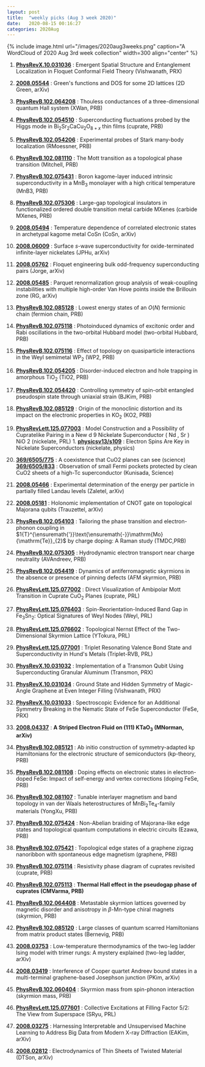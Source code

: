 ```yaml
---
layout: post
title:  "weekly picks (Aug 3 week 2020)"
date:   2020-08-15 00:16:27
categories: 2020Aug
---
```


{% include image.html url="/images/2020aug3weeks.png" caption="A WordCloud of 2020 Aug 3rd week collection" width=300 align="center" %}


1. **[PhysRevX.10.031036](https://link.aps.org/doi/10.1103/PhysRevX.10.031036)** : Emergent Spatial Structure and Entanglement Localization in Floquet Conformal Field Theory (Vishwanath, PRX)

1. **[2008.05544](http://arxiv.org/abs/2008.05544)** : Green's functions and DOS for some 2D lattices (2D Green, arXiv)

1. **[PhysRevB.102.064208](https://link.aps.org/doi/10.1103/PhysRevB.102.064208)** : Thouless conductances of a three-dimensional quantum Hall system (XWan, PRB)

1. **[PhysRevB.102.054510](https://link.aps.org/doi/10.1103/PhysRevB.102.054510)** : Superconducting fluctuations probed by the Higgs mode in ${\mathrm{Bi}}_{2}{\mathrm{Sr}}_{2}\mathrm{Ca}{\mathrm{Cu}}_{2}{\mathrm{O}}_{8+x}$ thin films (cuprate, PRB)

1. **[PhysRevB.102.054206](https://link.aps.org/doi/10.1103/PhysRevB.102.054206)** : Experimental probes of Stark many-body localization (RMoessner, PRB)

1. **[PhysRevB.102.081110](https://link.aps.org/doi/10.1103/PhysRevB.102.081110)** : The Mott transition as a topological phase transition (Mitchell, PRB)

1. **[PhysRevB.102.075431](https://link.aps.org/doi/10.1103/PhysRevB.102.075431)** : Boron kagome-layer induced intrinsic superconductivity in a ${\mathrm{MnB}}_{3}$ monolayer with a high critical temperature (MnB3, PRB)

1. **[PhysRevB.102.075306](https://link.aps.org/doi/10.1103/PhysRevB.102.075306)** : Large-gap topological insulators in functionalized ordered double transition metal carbide MXenes (carbide MXenes, PRB)


1. **[2008.05494](http://arxiv.org/abs/2008.05494)** : Temperature dependence of correlated electronic states in archetypal kagome metal CoSn (CoSn, arXiv)

1. **[2008.06009](http://arxiv.org/abs/2008.06009)** : Surface $s$-wave superconductivity for oxide-terminated infinite-layer nickelates (JPHu, arXiv)

1. **[2008.05762](http://arxiv.org/abs/2008.05762)** : Floquet engineering bulk odd-frequency superconducting pairs (Jorge, arXiv)

1. **[2008.05485](http://arxiv.org/abs/2008.05485)** : Parquet renormalization group analysis of weak-coupling instabilities with multiple high-order Van Hove points inside the Brillouin zone (RG, arXiv)

1. **[PhysRevB.102.085128](https://link.aps.org/doi/10.1103/PhysRevB.102.085128)** : Lowest energy states of an $O(N)$ fermionic chain (fermion chain, PRB)

1. **[PhysRevB.102.075118](https://link.aps.org/doi/10.1103/PhysRevB.102.075118)** : Photoinduced dynamics of excitonic order and Rabi oscillations in the two-orbital Hubbard model (two-orbital Hubbard, PRB)

1. **[PhysRevB.102.075116](https://link.aps.org/doi/10.1103/PhysRevB.102.075116)** : Effect of topology on quasiparticle interactions in the Weyl semimetal ${\mathrm{WP}}_{2}$ (WP2, PRB)

1. **[PhysRevB.102.054205](https://link.aps.org/doi/10.1103/PhysRevB.102.054205)** : Disorder-induced electron and hole trapping in amorphous ${\mathrm{TiO}}_{2}$ (TiO2, PRB)

1. **[PhysRevB.102.054420](https://link.aps.org/doi/10.1103/PhysRevB.102.054420)** : Controlling symmetry of spin-orbit entangled pseudospin state through uniaxial strain (BJKim, PRB)

1. **[PhysRevB.102.085129](https://link.aps.org/doi/10.1103/PhysRevB.102.085129)** : Origin of the monoclinic distortion and its impact on the electronic properties in ${\mathrm{KO}}_{2}$ (KO2, PRB)

1. **[PhysRevLett.125.077003](https://link.aps.org/doi/10.1103/PhysRevLett.125.077003)** : Model Construction and a Possibility of Cupratelike Pairing in a New d 9 Nickelate Superconductor ( Nd , Sr ) NiO 2 (nickelate, PRL) 1. **[physicsv13/s109](https://physics.aps.org/articles/v13/s109)** : Electron Spins Are Key in Nickelate Superconductors (nickelate, physics)

1. **[369/6505/775](https://science.sciencemag.org/content/369/6505/775)** : A coexistence that CuO2 planes can see (science) **[369/6505/833](https://science.sciencemag.org/content/369/6505/833)** : Observation of small Fermi pockets protected by clean CuO2 sheets of a high-Tc superconductor (Kunisada, Science)


1. **[2008.05466](http://arxiv.org/abs/2008.05466)** : Experimental determination of the energy per particle in partially filled Landau levels (Zaletel, arXiv)

1. **[2008.05181](http://arxiv.org/abs/2008.05181)** : Holonomic implementation of CNOT gate on topological Majorana qubits (Trauzettel, arXiv)

1. **[PhysRevB.102.054103](https://link.aps.org/doi/10.1103/PhysRevB.102.054103)** : Tailoring the phase transition and electron-phonon coupling in $1{T}^{\ensuremath{'}}\text{\ensuremath{-}}\mathrm{Mo}{\mathrm{Te}}_{2}$ by charge doping: A Raman study (TMDC,PRB)

1. **[PhysRevB.102.075305](https://link.aps.org/doi/10.1103/PhysRevB.102.075305)** : Hydrodynamic electron transport near charge neutrality (AVAndreev, PRB)

1. **[PhysRevB.102.054419](https://link.aps.org/doi/10.1103/PhysRevB.102.054419)** : Dynamics of antiferromagnetic skyrmions in the absence or presence of pinning defects (AFM skyrmion, PRB)

1. **[PhysRevLett.125.077002](https://link.aps.org/doi/10.1103/PhysRevLett.125.077002)** : Direct Visualization of Ambipolar Mott Transition in Cuprate ${\mathrm{CuO}}_{2}$ Planes (cuprate, PRL)

1. **[PhysRevLett.125.076403](https://link.aps.org/doi/10.1103/PhysRevLett.125.076403)** : Spin-Reorientation-Induced Band Gap in ${\mathrm{Fe}}_{3}{\mathrm{Sn}}_{2}$: Optical Signatures of Weyl Nodes (Weyl, PRL)

1. **[PhysRevLett.125.076602](https://link.aps.org/doi/10.1103/PhysRevLett.125.076602)** : Topological Nernst Effect of the Two-Dimensional Skyrmion Lattice (YTokura, PRL)

1. **[PhysRevLett.125.077001](https://link.aps.org/doi/10.1103/PhysRevLett.125.077001)** : Triplet Resonating Valence Bond State and Superconductivity in Hund's Metals (Triplet-RVB, PRL)

1. **[PhysRevX.10.031032](https://link.aps.org/doi/10.1103/PhysRevX.10.031032)** : Implementation of a Transmon Qubit Using Superconducting Granular Aluminum (Transmon, PRX)

1. **[PhysRevX.10.031034](https://link.aps.org/doi/10.1103/PhysRevX.10.031034)** : Ground State and Hidden Symmetry of Magic-Angle Graphene at Even Integer Filling (Vishwanath, PRX)

1. **[PhysRevX.10.031033](https://link.aps.org/doi/10.1103/PhysRevX.10.031033)** : Spectroscopic Evidence for an Additional Symmetry Breaking in the Nematic State of FeSe Superconductor (FeSe, PRX)


1. **[2008.04337](http://arxiv.org/abs/2008.04337)** : **A Striped Electron Fluid on (111) KTaO$_3$ (MNorman, arXiv)**

1. **[PhysRevB.102.085121](https://link.aps.org/doi/10.1103/PhysRevB.102.085121)** : Ab initio construction of symmetry-adapted kp Hamiltonians for the electronic structure of semiconductors (kp-theory, PRB)

1. **[PhysRevB.102.081108](https://link.aps.org/doi/10.1103/PhysRevB.102.081108)** : Doping effects on electronic states in electron-doped FeSe: Impact of self-energy and vertex corrections (doping FeSe, PRB)

1. **[PhysRevB.102.081107](https://link.aps.org/doi/10.1103/PhysRevB.102.081107)** : Tunable interlayer magnetism and band topology in van der Waals heterostructures of $\mathrm{Mn}{\mathrm{Bi}}_{2}{\mathrm{Te}}_{4}$-family materials (YongXu, PRB)

1. **[PhysRevB.102.075424](https://link.aps.org/doi/10.1103/PhysRevB.102.075424)** : Non-Abelian braiding of Majorana-like edge states and topological quantum computations in electric circuits (Ezawa, PRB)

1. **[PhysRevB.102.075421](https://link.aps.org/doi/10.1103/PhysRevB.102.075421)** : Topological edge states of a graphene zigzag nanoribbon with spontaneous edge magnetism (graphene, PRB)

1. **[PhysRevB.102.075114](https://link.aps.org/doi/10.1103/PhysRevB.102.075114)** : Resistivity phase diagram of cuprates revisited (cuprate, PRB)

1. **[PhysRevB.102.075113](https://link.aps.org/doi/10.1103/PhysRevB.102.075113)** : **Thermal Hall effect in the pseudogap phase of cuprates (CMVarma, PRB)**

1. **[PhysRevB.102.064408](https://link.aps.org/doi/10.1103/PhysRevB.102.064408)** : Metastable skyrmion lattices governed by magnetic disorder and anisotropy in $\ensuremath{\beta}$-Mn-type chiral magnets (skyrmion, PRB)

1. **[PhysRevB.102.085120](https://link.aps.org/doi/10.1103/PhysRevB.102.085120)** : Large classes of quantum scarred Hamiltonians from matrix product states (Bernevig, PRB)


1. **[2008.03753](http://arxiv.org/abs/2008.03753)** : Low-temperature thermodynamics of the two-leg ladder Ising model with trimer rungs: A mystery explained (two-leg ladder, arXiv)

1. **[2008.03419](http://arxiv.org/abs/2008.03419)** : Interference of Cooper quartet Andreev bound states in a multi-terminal graphene-based Josephson junction (PKim, arXiv)

1. **[PhysRevB.102.060404](https://link.aps.org/doi/10.1103/PhysRevB.102.060404)** : Skyrmion mass from spin-phonon interaction (skyrmion mass, PRB)

1. **[PhysRevLett.125.077601](https://link.aps.org/doi/10.1103/PhysRevLett.125.077601)** : Collective Excitations at Filling Factor $5/2$: The View from Superspace (SRyu, PRL)


1. **[2008.03275](http://arxiv.org/abs/2008.03275)** : Harnessing Interpretable and Unsupervised Machine Learning to Address Big Data from Modern X-ray Diffraction (EAKim, arXiv)

1. **[2008.02812](http://arxiv.org/abs/2008.02812)** : Electrodynamics of Thin Sheets of Twisted Material (DTSon, arXiv)